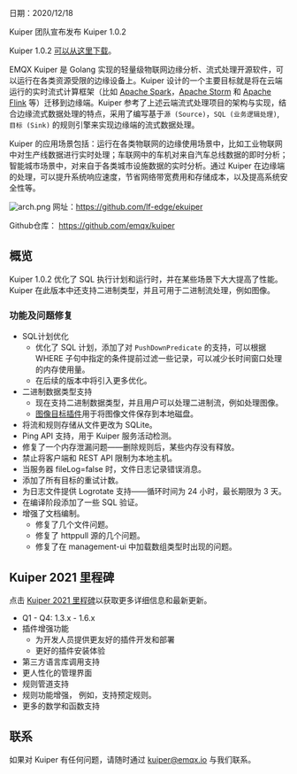 日期：2020/12/18

Kuiper 团队宣布发布 Kuiper 1.0.2

Kuiper 1.0.2 [可以从这里下载](https://github.com/lf-edge/ekuiper/releases/tag/1.0.2)。

EMQX Kuiper 是 Golang 实现的轻量级物联网边缘分析、流式处理开源软件，可以运行在各类资源受限的边缘设备上。Kuiper 设计的一个主要目标就是将在云端运行的实时流式计算框架（比如 [Apache Spark](https://spark.apache.org/)，[Apache Storm](https://storm.apache.org/) 和 [Apache Flink](https://flink.apache.org/) 等）迁移到边缘端。Kuiper 参考了上述云端流式处理项目的架构与实现，结合边缘流式数据处理的特点，采用了编写基于`源 (Source)`，`SQL (业务逻辑处理)`, `目标 (Sink)` 的规则引擎来实现边缘端的流式数据处理。

Kuiper 的应用场景包括：运行在各类物联网的边缘使用场景中，比如工业物联网中对生产线数据进行实时处理；车联网中的车机对来自汽车总线数据的即时分析；智能城市场景中，对来自于各类城市设施数据的实时分析。通过 Kuiper 在边缘端的处理，可以提升系统响应速度，节省网络带宽费用和存储成本，以及提高系统安全性等。

![arch.png](https://assets.emqx.com/images/dcda7751f0c11500427f5fde928e1af2.png)
网址：https://github.com/lf-edge/ekuiper

Github仓库： https://github.com/emqx/kuiper

## 概览

Kuiper 1.0.2 优化了 SQL 执行计划和运行时，并在某些场景下大大提高了性能。 Kuiper 在此版本中还支持二进制类型，并且可用于二进制流处理，例如图像。

### 功能及问题修复

- SQL计划优化
  - 优化了 SQL 计划，添加了对 `PushDownPredicate` 的支持，可以根据 WHERE 子句中指定的条件提前过滤一些记录，可以减少长时间窗口处理的内存使用量。
  - 在后续的版本中将引入更多优化。
- 二进制数据类型支持
  - 现在支持二进制数据类型，并且用户可以处理二进制流，例如处理图像。
  - [图像目标插件](https://github.com/lf-edge/ekuiper/blob/master/docs/zh_CN/plugins/sinks/image.md)用于将图像文件保存到本地磁盘。
- 将流和规则存储从文件更改为 SQLite。
- Ping API 支持，用于 Kuiper 服务活动检测。
- 修复了一个内存泄漏问题——删除规则后，某些内存没有释放。
- 禁止将客户端和 REST API 限制为本地主机。
- 当服务器 fileLog=false 时，文件日志记录错误消息。
- 添加了所有目标的重试计数。
- 为日志文件提供 Logrotate 支持——循环时间为 24 小时，最长期限为 3 天。
- 在编译阶段添加了一些 SQL 验证。
- 增强了文档编制。
  - 修复了几个文件问题。
  - 修复了 httppull 源的几个问题。
  - 修复了在 management-ui 中加载数组类型时出现的问题。

## Kuiper 2021 里程碑

点击 [Kuiper 2021 里程碑](https://github.com/lf-edge/ekuiper/projects/10)以获取更多详细信息和最新更新。

- Q1 - Q4: 1.3.x - 1.6.x
- 插件增强功能
  - 为开发人员提供更友好的插件开发和部署
  - 更好的插件安装体验
- 第三方语言库调用支持
- 更人性化的管理界面
- 规则管道支持
- 规则功能增强， 例如，支持预定规则。
- 更多的数学和函数支持

## 联系

如果对 Kuiper 有任何问题，请随时通过 kuiper@emqx.io 与我们联系。
